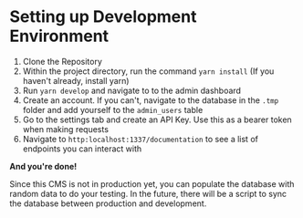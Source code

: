 # Setting up Development Environment

1. Clone the Repository
2. Within the project directory, run the command `yarn install` (If you haven't already, install yarn)
3. Run `yarn develop` and navigate to to the admin dashboard
4. Create an account. If you can't, navigate to the database in the `.tmp` folder and add yourself to the `admin_users` table
5. Go to the settings tab and create an API Key. Use this as a bearer token when making requests
6. Navigate to `http:localhost:1337/documentation` to see a list of endpoints you can interact with

**And you're done!**

Since this CMS is not in production yet, you can populate the database with random data to do your testing. In the future, there will be a script to sync the database between production and development.

